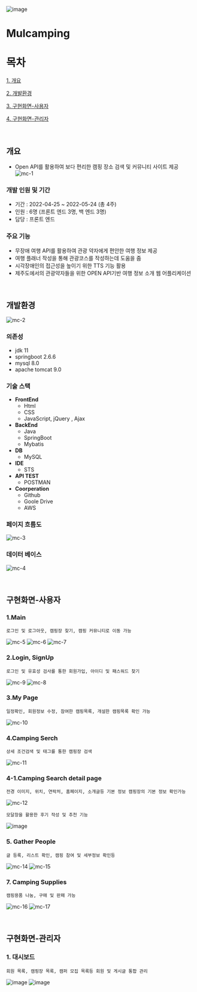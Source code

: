 ![image](https://user-images.githubusercontent.com/84059211/212462581-317da28e-4ce9-40ec-b364-37c5cf9aeb14.png)
# Mulcamping

# 목차
[1. 개요](#개요)

[2. 개발환경](#개발환경)

[3. 구현화면-사용자](#구현화면-사용자)

[4. 구현화면-관리자](#구현화면-관리자)

<br/>

## 개요
- Open API를 활용하여 보다 편리한 캠핑 장소 검색 및 커뮤니티 사이트 제공
![mc-1](https://user-images.githubusercontent.com/84059211/212459538-1360c50e-3ad8-4e46-88a1-ca7e95957c6f.png)


### 개발 인원 및 기간
- 기간 : 2022-04-25 ~ 2022-05-24 (총 4주)
- 인원 : 6명 (프론트 엔드 3명, 백 엔드 3명)
- 담당 : 프론트 엔드

### 주요 기능
- 무장애 여행 API를 활용하여 관광 약자에게 편안한 여행 정보 제공
- 여행 플래너 작성을 통해 관광코스를 작성하는데 도움을 줌
- 시각장애인의 접근성을 높이기 위한 TTS 기능 활용
- 제주도에서의 관광약자들을 위한 OPEN API기반 여행 정보 소개 웹 어플리케이션 

<br/>

## 개발환경
![mc-2](https://user-images.githubusercontent.com/84059211/212459597-729f4bd4-1dd9-4ba1-86d8-6a5057cf5a74.png)
### 의존성
- jdk 11
- springboot 2.6.6
- mysql 8.0
- apache tomcat 9.0

### 기술 스택
- <b>FrontEnd</b>
    - Html
    - CSS
    - JavaScript, jQuery , Ajax
- <b>BackEnd</b>
    - Java
    - SpringBoot
    - Mybatis
- <b>DB</b>
    - MySQL
- <b>IDE</b>
    - STS
- <b>API TEST</b>
   - POSTMAN
- <b>Coorperation</b>
   - Github
   - Goole Drive
   - AWS
   
### 페이지 흐름도
![mc-3](https://user-images.githubusercontent.com/84059211/212459733-256a0161-4c2d-422c-9a44-589c106e7f7f.png)

### 데이터 베이스
![mc-4](https://user-images.githubusercontent.com/84059211/212459788-3d16f791-1d52-47e3-b770-f8f9b4812c0a.png)

<br/>

## 구현화면-사용자

### 1.Main
```
로그인 및 로그아웃, 캠핑장 찾기, 캠핑 커뮤니티로 이동 가능
```
![mc-5](https://user-images.githubusercontent.com/84059211/212460753-55ed69ea-f301-4caf-9a04-90019fd4a3fd.png)
![mc-6](https://user-images.githubusercontent.com/84059211/212460760-9539cf2b-2ead-49fb-b3b6-785c19b1f09c.png)
![mc-7](https://user-images.githubusercontent.com/84059211/212460767-97e5b6e7-fa3b-40e5-a735-97c64faad517.png)

### 2.Login, SignUp
```
로그인 및 유효성 검사를 통한 회원가입, 아이디 및 패스워드 찾기
```
![mc-9](https://user-images.githubusercontent.com/84059211/212460655-0715de12-200b-4b77-ab2d-19f68c2a3f4a.png)
![mc-8](https://user-images.githubusercontent.com/84059211/212460657-d59e6a9c-c2ee-486d-be00-0fee36bc6977.png)

### 3.My Page
```
일정확인, 회원정보 수정, 참여한 캠핑목록, 개설한 캠핑목록 확인 가능
```
![mc-10](https://user-images.githubusercontent.com/84059211/212460530-f568f760-6c3f-489a-bd14-1654402ce421.png)

### 4.Camping Serch
```
상세 조건검색 및 태그를 통한 캠핑장 검색  
```
![mc-11](https://user-images.githubusercontent.com/84059211/212460874-a1c87f83-f9e7-4011-8607-4196c7c78780.png)

### 4-1.Camping Search detail page
```
전경 이미지, 위치, 연락처, 홈페이지, 소개글등 기본 정보 캠핑장의 기본 정보 확인가능
```
![mc-12](https://user-images.githubusercontent.com/84059211/212460979-fcfd2c70-9bed-4474-9d79-42a5dd40f861.png)
```
모달창을 활용한 후기 작성 및 추천 기능
```
![image](https://user-images.githubusercontent.com/84059211/212462499-be7dba5c-b3de-47cd-bdc1-bef4f46f79c5.png)

### 5. Gather People
```
글 등록, 리스트 확인, 캠핑 참여 및 세부정보 확인등 
```
![mc-14](https://user-images.githubusercontent.com/84059211/212461569-7d9c96fd-1d9f-432b-bcf7-58e4547e163e.png)
![mc-15](https://user-images.githubusercontent.com/84059211/212461570-e7317c50-4206-4bfb-87bc-4975117ede7d.png)

### 7. Camping Supplies
```
캠핑용품 나눔, 구매 및 판패 가능
```
![mc-16](https://user-images.githubusercontent.com/84059211/212461843-b77dad30-57a6-4adb-9dfc-85faf4ea6bd0.png)
![mc-17](https://user-images.githubusercontent.com/84059211/212461844-018b7289-13bc-4079-a01e-27b90fb06975.png)

<br/>

## 구현화면-관리자
### 1. 대시보드
```
회원 목록, 캠핑장 목록, 캠퍼 모집 목록등 회원 및 게시글 통합 관리
```
![image](https://user-images.githubusercontent.com/84059211/212461954-450f7779-753d-4b1f-88cc-39e913da1983.png)
![image](https://user-images.githubusercontent.com/84059211/212462010-1ba068ac-61eb-4633-93b7-9a35d1787b81.png)
